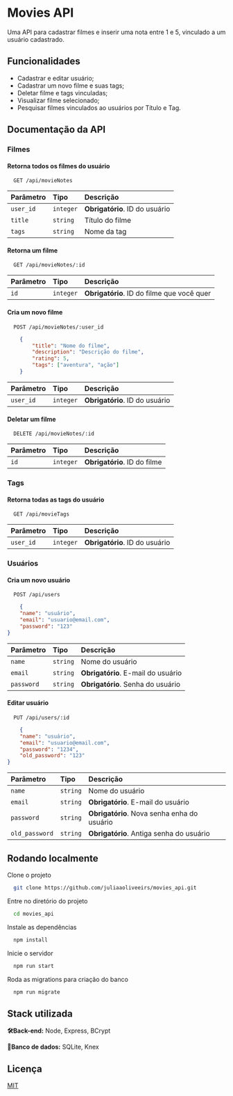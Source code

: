 # Movies API

Uma API para cadastrar filmes e inserir uma nota entre 1 e 5, vinculado a um usuário cadastrado.

## Funcionalidades

- Cadastrar e editar usuário;
- Cadastrar um novo filme e suas tags;
- Deletar filme e tags vinculadas;
- Visualizar filme selecionado;
- Pesquisar filmes vinculados ao usuários por Título e Tag.

## Documentação da API

### Filmes

#### Retorna todos os filmes do usuário

```http
  GET /api/movieNotes
```

| Parâmetro | Tipo      | Descrição                      |
| :-------- | :-------- | :----------------------------- |
| `user_id` | `integer` | **Obrigatório**. ID do usuário |
| `title`   | `string`  | Título do filme                |
| `tags`    | `string`  | Nome da tag                    |

#### Retorna um filme

```http
  GET /api/movieNotes/:id
```

| Parâmetro | Tipo      | Descrição                                  |
| :-------- | :-------- | :----------------------------------------- |
| `id`      | `integer` | **Obrigatório**. ID do filme que você quer |

#### Cria um novo filme

```http
  POST /api/movieNotes/:user_id
```

```JSON
    {
        "title": "Nome do filme",
        "description": "Descrição do filme",
        "rating": 5,
        "tags": ["aventura", "ação"]
    }
```

| Parâmetro | Tipo      | Descrição                      |
| :-------- | :-------- | :----------------------------- |
| `user_id` | `integer` | **Obrigatório**. ID do usuário |

#### Deletar um filme

```http
  DELETE /api/movieNotes/:id
```

| Parâmetro | Tipo      | Descrição                    |
| :-------- | :-------- | :--------------------------- |
| `id`      | `integer` | **Obrigatório**. ID do filme |

### Tags

#### Retorna todas as tags do usuário

```http
  GET /api/movieTags
```

| Parâmetro | Tipo      | Descrição                      |
| :-------- | :-------- | :----------------------------- |
| `user_id` | `integer` | **Obrigatório**. ID do usuário |

### Usuários

#### Cria um novo usuário

```http
  POST /api/users
```

```JSON
    {
	"name": "usuário",
	"email": "usuario@email.com",
	"password": "123"
}
```

| Parâmetro  | Tipo     | Descrição                          |
| :--------- | :------- | :--------------------------------- |
| `name`     | `string` | Nome do usuário                    |
| `email`    | `string` | **Obrigatório**. E-mail do usuário |
| `password` | `string` | **Obrigatório**. Senha do usuário  |

#### Editar usuário

```http
  PUT /api/users/:id
```

```JSON
    {
	"name": "usuário",
	"email": "usuario@email.com",
	"password": "1234",
    "old_password": "123"
}
```

| Parâmetro      | Tipo     | Descrição                                   |
| :------------- | :------- | :------------------------------------------ |
| `name`         | `string` | Nome do usuário                             |
| `email`        | `string` | **Obrigatório**. E-mail do usuário          |
| `password`     | `string` | **Obrigatório**. Nova senha enha do usuário |
| `old_password` | `string` | **Obrigatório**. Antiga senha do usuário    |

## Rodando localmente

Clone o projeto

```bash
  git clone https://github.com/juliaaoliveeirs/movies_api.git
```

Entre no diretório do projeto

```bash
  cd movies_api
```

Instale as dependências

```bash
  npm install
```

Inicie o servidor

```bash
  npm run start
```

Roda as migrations para criação do banco

```bash
  npm run migrate
```

## Stack utilizada

**🛠️Back-end:** Node, Express, BCrypt

**💾Banco de dados:** SQLite, Knex

## Licença

[MIT](https://choosealicense.com/licenses/mit/)
